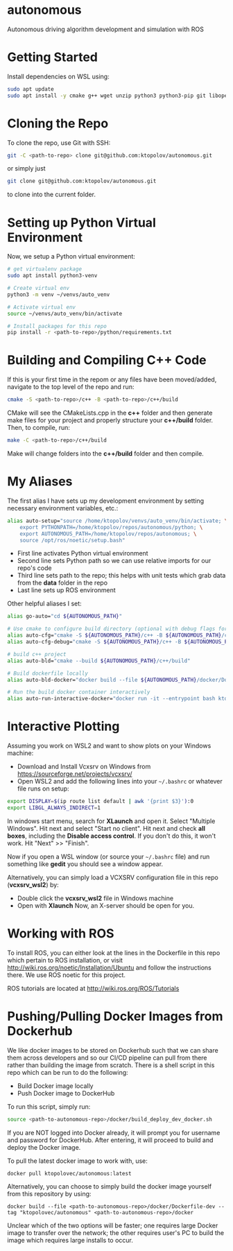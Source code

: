 # autonomous
Autonomous driving algorithm development and simulation with ROS

# Getting Started
Install dependencies on WSL using:
```bash
sudo apt update
sudo apt install -y cmake g++ wget unzip python3 python3-pip git libopencv-dev clang-tidy
```

# Cloning the Repo
To clone the repo, use Git with SSH:
```bash
git -C <path-to-repo> clone git@github.com:ktopolov/autonomous.git
```
or simply just
```bash
git clone git@github.com:ktopolov/autonomous.git
```
to clone into the current folder.

# Setting up Python Virtual Environment
Now, we setup a Python virtual environment:
```bash
# get virtualenv package
sudo apt install python3-venv

# Create virtual env
python3 -m venv ~/venvs/auto_venv

# Activate virtual env
source ~/venvs/auto_venv/bin/activate

# Install packages for this repo
pip install -r <path-to-repo>/python/requirements.txt
```

# Building and Compiling C++ Code
If this is your first time in the repom or any files have been moved/added, navigate to the top level of the repo and run:
```bash
cmake -S <path-to-repo>/c++ -B <path-to-repo>/c++/build
```
CMake will see the CMakeLists.cpp in the **c++** folder and then generate make files for your project and properly structure your **c++/build** folder. Then, to compile, run:
```bash
make -C <path-to-repo>/c++/build
```
Make will change folders into the **c++/build** folder and then compile.

# My Aliases
The first alias I have sets up my development environment by setting necessary environment variables, etc.:
```bash
alias auto-setup="source /home/ktopolov/venvs/auto_venv/bin/activate; \
    export PYTHONPATH=/home/ktopolov/repos/autonomous/python; \
    export AUTONOMOUS_PATH=/home/ktopolov/repos/autonomous; \
    source /opt/ros/noetic/setup.bash"
```
*  First line activates Python virtual environment
*  Second line sets Python path so we can use relative imports for our repo's code
*  Third line sets path to the repo; this helps with unit tests which grab data from the **data** folder in the repo
*  Last line sets up ROS environment

Other helpful aliases I set:
```bash
alias go-auto="cd ${AUTONOMOUS_PATH}"

# Use cmake to configure build directory (optional with debug flags for GDB)
alias auto-cfg="cmake -S ${AUTONOMOUS_PATH}/c++ -B ${AUTONOMOUS_PATH}/c++/build"
alias auto-cfg-debug="cmake -S ${AUTONOMOUS_PATH}/c++ -B ${AUTONOMOUS_PATH}/c++/build -DCMAKE_BUILD_TYPE=Debug"  # Use cmake configure build directory

# build c++ project
alias auto-bld="cmake --build ${AUTONOMOUS_PATH}/c++/build"

# Build dockerfile locally
alias auto-bld-docker="docker build --file ${AUTONOMOUS_PATH}/docker/Dockerfile-dev --tag ktopolovec/autonomous:latest ${AUTONOMOUS_PATH}"

# Run the build docker container interactively
alias auto-run-interactive-docker="docker run -it --entrypoint bash ktopolovec/autonomous:latest"
```

# Interactive Plotting
Assuming you work on WSL2 and want to show plots on your Windows machine:
*  Download and Install Vcxsrv on Windows from https://sourceforge.net/projects/vcxsrv/
*  Open WSL2 and add the following lines into your `~/.bashrc` or whatever file runs on setup:
```bash
export DISPLAY=$(ip route list default | awk '{print $3}'):0
export LIBGL_ALWAYS_INDIRECT=1
```

In windows start menu, search for **XLaunch** and open it. Select "Multiple Windows". Hit next and select "Start no client". Hit next and check **all boxes**, including the **Disable access control**. If you don't do this, it won't work. Hit "Next" >> "Finish".

Now if you open a WSL window (or source your `~/.bashrc` file) and run something like **gedit** you should see a window appear.

Alternatively, you can simply load a VCXSRV configuration file in this repo (**vcxsrv_wsl2**) by:
*  Double click the **vcxsrv_wsl2** file in Windows machine
*  Open with **Xlaunch**
Now, an X-server should be open for you.

# Working with ROS
To install ROS, you can either look at the lines in the Dockerfile in this repo which pertain to ROS installation, or visit http://wiki.ros.org/noetic/Installation/Ubuntu and follow the instructions there. We use ROS noetic for this project.

ROS tutorials are located at http://wiki.ros.org/ROS/Tutorials

# Pushing/Pulling Docker Images from Dockerhub
We like docker images to be stored on Dockerhub such that we can share them across developers and so our CI/CD pipeline can pull from there rather than building the image from scratch. There is a shell script in this repo which can be run to do the following:
*  Build Docker image locally
*  Push Docker image to DockerHub

To run this script, simply run:
```bash
source <path-to-autonomous-repo>/docker/build_deploy_dev_docker.sh
```
If you are NOT logged into Docker already, it will prompt you for username and password for DockerHub. After entering, it will proceed to build and deploy the Docker image.

To pull the latest docker image to work with, use:
```bash
docker pull ktopolovec/autonomous:latest
```
Alternatively, you can choose to simply build the docker image yourself from this repository by using:
```
docker build --file <path-to-autonomous-repo>/docker/Dockerfile-dev --tag "ktopolovec/autonomous" <path-to-autonomous-repo>/docker
```
Unclear which of the two options will be faster; one requires large Docker image to transfer over the network; the other requires user's PC to build the image which requires large installs to occur.


